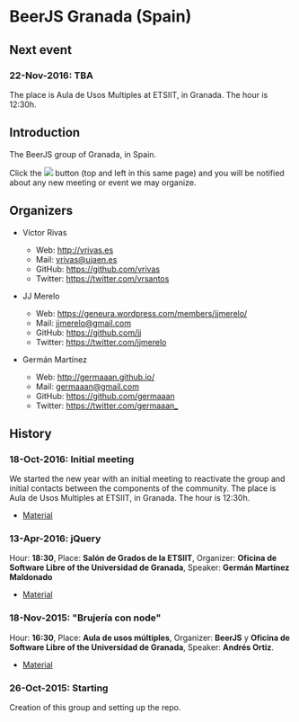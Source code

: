 # BeerJS Granada (Spain)
## Next event

### 22-Nov-2016: TBA

The place is Aula de Usos Multiples at ETSIIT, in Granada. The hour is 12:30h.

## Introduction
The BeerJS group of Granada, in Spain.

Click the ![](http://beerjs.github.io/sf/assets/watch.png) button (top and left in this same page) and you will be notified about any new meeting or event we may organize.

## Organizers

- Víctor Rivas

  - Web: <http://vrivas.es>
  - Mail: vrivas@ujaen.es
  - GitHub: <https://github.com/vrivas>
  - Twitter: <https://twitter.com/vrsantos>

- JJ Merelo

  - Web: <https://geneura.wordpress.com/members/jjmerelo/>
  - Mail: jjmerelo@gmail.com
  - GitHub: <https://github.com/jj>
  - Twitter: <https://twitter.com/jjmerelo>

- Germán Martínez

  - Web: <http://germaaan.github.io/>
  - Mail: germaaan@gmail.com
  - GitHub: <https://github.com/germaaan>
  - Twitter: <https://twitter.com/germaaan_>


## History

### 18-Oct-2016: Initial meeting

We started the new year with an initial meeting to reactivate the group and initial contacts between the components of the community. The place is Aula de Usos Multiples at ETSIIT, in Granada. The hour is 12:30h.

- [Material](http://germaaan.github.io/introductron/)

### 13-Apr-2016: jQuery

Hour: **18:30**, Place: **Salón de Grados de la ETSIIT**, Organizer: **Oficina de Software Libre of the Universidad de Granada**, Speaker: **Germán Martínez Maldonado**

- [Material](http://germaaan.github.io/Charla_jQuery/)

### 18-Nov-2015: "Brujería con node"

Hour: **16:30**, Place: **Aula de usos múltiples**, Organizer: **BeerJS** y **Oficina de Software Libre of the Universidad de Granada**, Speaker: **Andrés Ortiz**.

- [Material](http://demiurgosoft.github.io/brujeria-con-node/)

### 26-Oct-2015: Starting

Creation of this group and setting up the repo.
